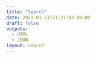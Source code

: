 ```yaml
---
title: "Search"
date: 2021-01-21T21:27:03-08:00
draft: false
outputs:
  - HTML
  - JSON
layout: search
---
```


